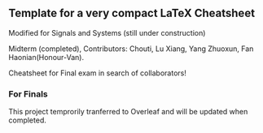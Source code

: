 ## Template for a very compact LaTeX Cheatsheet

Modified for Signals and Systems (still under construction)

Midterm (completed), Contributors: Chouti, Lu Xiang, Yang Zhuoxun, Fan Haonian(Honour-Van).

Cheatsheet for Final exam in search of collaborators!

### For Finals

This project temprorily tranferred to Overleaf and will be updated when completed.